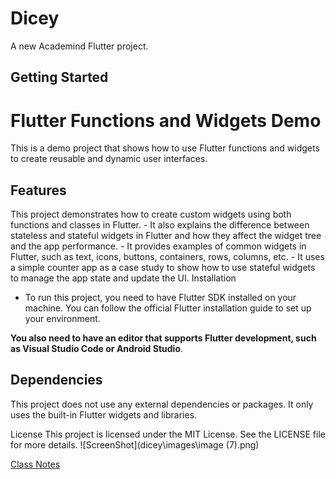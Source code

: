 # Dicey

A new Academind Flutter project.
## Getting Started
# Flutter Functions and Widgets Demo
This is a demo project that shows how to use Flutter functions and widgets to create reusable and dynamic user interfaces.

## Features
This project demonstrates how to create custom widgets using both functions and classes in Flutter.
    - It also explains the difference between stateless and stateful widgets in Flutter and how they affect the widget tree and the app performance.
    - It provides examples of common widgets in Flutter, such as text, icons, buttons, containers, rows, columns, etc.
    - It uses a simple counter app as a case study to show how to use stateful widgets to manage the app state and update the UI.
Installation
- To run this project, you need to have Flutter SDK installed on your machine. You can follow the official Flutter installation guide to set up your environment.

**You also need to have an editor that supports Flutter development, such as Visual Studio Code or Android Studio**.



## Dependencies
This project does not use any external dependencies or packages. It only uses the built-in Flutter widgets and libraries.

License
This project is licensed under the MIT License. See the LICENSE file for more details.
![ScreenShot](dicey\images\image (7).png)

[Class Notes](https://www.notion.so/Intro-to-Flutter-de24c9cf86464137bac139db623acb99)
